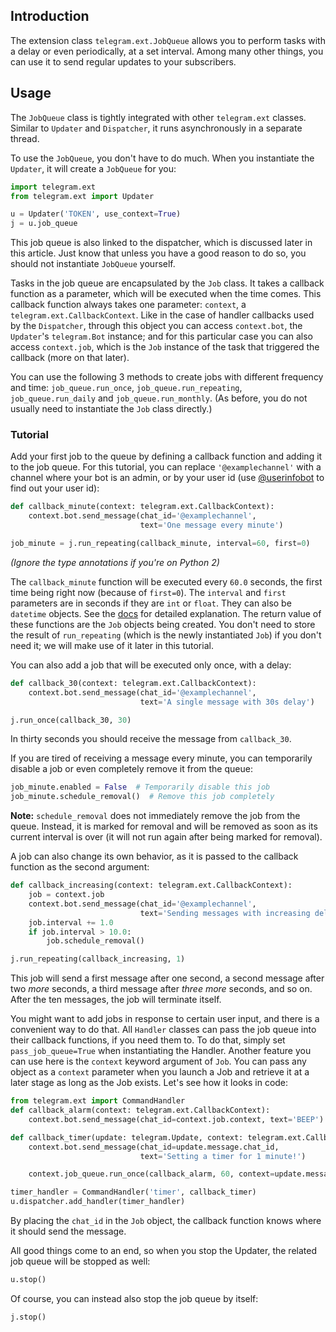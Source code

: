## Introduction
The extension class `telegram.ext.JobQueue` allows you to perform tasks with a delay or even periodically, at a set interval. Among many other things, you can use it to send regular updates to your subscribers.

## Usage
The `JobQueue` class is tightly integrated with other `telegram.ext` classes. Similar to `Updater` and `Dispatcher`, it runs asynchronously in a separate thread.

To use the `JobQueue`, you don't have to do much. When you instantiate the `Updater`, it will create a `JobQueue` for you:

```python
import telegram.ext
from telegram.ext import Updater

u = Updater('TOKEN', use_context=True)
j = u.job_queue
```

This job queue is also linked to the dispatcher, which is discussed later in this article. Just know that unless you have a good reason to do so, you should not instantiate `JobQueue` yourself.

Tasks in the job queue are encapsulated by the `Job` class. It takes a callback function as a parameter, which will be executed when the time comes. This callback function always takes one parameter: `context`, a `telegram.ext.CallbackContext`. Like in the case of handler callbacks used by the `Dispatcher`, through this object you can access `context.bot`, the `Updater`'s `telegram.Bot` instance; and for this particular case you can also access `context.job`, which is the `Job` instance of the task that triggered the callback (more on that later). 

You can use the following 3 methods to create jobs with different frequency and time: `job_queue.run_once`, `job_queue.run_repeating`, `job_queue.run_daily` and `job_queue.run_monthly`. (As before, you do not usually need to instantiate the `Job` class directly.)

### Tutorial

Add your first job to the queue by defining a callback function and adding it to the job queue. For this tutorial, you can replace `'@examplechannel'` with a channel where your bot is an admin, or by your user id (use [@userinfobot](https://telegram.me/userinfobot) to find out your user id):

```python
def callback_minute(context: telegram.ext.CallbackContext):
    context.bot.send_message(chat_id='@examplechannel', 
                             text='One message every minute')

job_minute = j.run_repeating(callback_minute, interval=60, first=0)
```

*(Ignore the type annotations if you're on Python 2)*

The `callback_minute` function will be executed every `60.0` seconds, the first time being right now (because of `first=0`). The `interval` and `first` parameters are in seconds if they are `int` or `float`. They can also be `datetime` objects. See the [docs](http://python-telegram-bot.readthedocs.io/en/stable/telegram.ext.jobqueue.html) for detailed explanation.
The return value of these functions are the `Job` objects being created. You don't need to store the result of `run_repeating` (which is the newly instantiated `Job`) if you don't need it; we will make use of it later in this tutorial.

You can also add a job that will be executed only once, with a delay:

```python
def callback_30(context: telegram.ext.CallbackContext):
    context.bot.send_message(chat_id='@examplechannel', 
                             text='A single message with 30s delay')

j.run_once(callback_30, 30)
```

In thirty seconds you should receive the message from `callback_30`. 

If you are tired of receiving a message every minute, you can temporarily disable a job or even completely remove it from the queue:

```python
job_minute.enabled = False  # Temporarily disable this job
job_minute.schedule_removal()  # Remove this job completely
```

**Note:** `schedule_removal` does not immediately remove the job from the queue. Instead, it is marked for removal and will be removed as soon as its current interval is over (it will not run again after being marked for removal).

A job can also change its own behavior, as it is passed to the callback function as the second argument:

```python
def callback_increasing(context: telegram.ext.CallbackContext):
    job = context.job
    context.bot.send_message(chat_id='@examplechannel',
                             text='Sending messages with increasing delay up to 10s, then stops.')
    job.interval += 1.0
    if job.interval > 10.0:
        job.schedule_removal()

j.run_repeating(callback_increasing, 1)
```

This job will send a first message after one second, a second message after two _more_ seconds, a third message after _three more_ seconds, and so on. After the ten messages, the job will terminate itself.

You might want to add jobs in response to certain user input, and there is a convenient way to do that. All `Handler` classes can pass the job queue into their callback functions, if you need them to. To do that, simply set `pass_job_queue=True` when instantiating the Handler. Another feature you can use here is the `context` keyword argument of `Job`. You can pass any object as a `context` parameter when you launch a Job and retrieve it at a later stage as long as the Job exists. Let's see how it looks in code:

```python
from telegram.ext import CommandHandler
def callback_alarm(context: telegram.ext.CallbackContext):
    context.bot.send_message(chat_id=context.job.context, text='BEEP')

def callback_timer(update: telegram.Update, context: telegram.ext.CallbackContext):
    context.bot.send_message(chat_id=update.message.chat_id,
                             text='Setting a timer for 1 minute!')

    context.job_queue.run_once(callback_alarm, 60, context=update.message.chat_id)

timer_handler = CommandHandler('timer', callback_timer)
u.dispatcher.add_handler(timer_handler)
```

By placing the `chat_id` in the `Job` object, the callback function knows where it should send the message.

All good things come to an end, so when you stop the Updater, the related job queue will be stopped as well:

```python
u.stop()
```

Of course, you can instead also stop the job queue by itself:

```python
j.stop()
```
